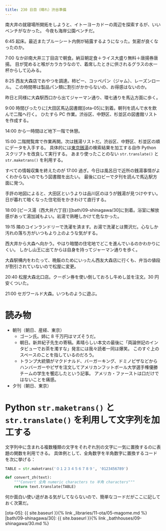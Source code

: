 ```yaml
---
title: 230 日目（晴れ）渋谷準備
---
```


南大井の就寝場所開拓をしようと、イトーヨーカドーの周辺を探索するが、いいベンチがなかった。
今夜も海岸公園ベンチだ。

6:45 起床。最近またブルーシート内側が結露するようになった。気密が良くなったのか。

7:00 なか卯南大井三丁目店で朝食。納豆朝定食＋ライス大盛り無料＋唐揚券唐揚。
目が覚めると喉がカラカラなので、着席したときに供されるグラスの水一杯からして沁みる。

8:25 西友大森店でおやつを調達。柿ピー、コッペパン（ジャム）、レーズンロール。
この時間帯は製品パン類に割引がかからないの、お得感はないのか。

昨日と同様に大森駅西口から出てジャーマン通り、環七通りを馬込方面に歩く。

9:00 時間ぴったりに[大田区馬込図書館][ota-05]に到着。朝刊を読んで水を飲んで二階へ行く。
ひたすら PC 作業。渋谷区、中野区、杉並区の図書館リストを作成する。

14:00 から一時間ほど地下一階で休憩。

15:00 二階閲覧席で作業再開。次は銭湯リストだ。渋谷区、中野区、杉並区の順にデータを入手する。
具体的には[東京銭湯](http://www.1010.or.jp/)の検索結果を加工する自作 Python スクリプトを改良して実行する。
あまり使ったことのない `str.translate()` と `str.maketrans()` を利用する。

すべての情報収集を終えたのが 17:00 過ぎ。今日は風呂日で近所の銭湯事情がよくわからないのでもう図書館を出たい。
最後にロビーで夕刊を読んで馬込駅方面に発つ。

手許の地図によると、大田区というよりは品川区のほうが銭湯が見つけやすい。
日が暮れて暗くなった住宅街をかきわけて直行する。

18:00 [ピース湯（西大井六丁目）][bath/09-shinagawa/30]に到着。浴室に解放感があって湯加減もよい。岩湯で熟睡しかけて危なかった。

19:15 隣のコインランドリーで洗濯を済ます。お湯で洗濯とは贅沢だ。心なしか汚れの落ち方がいつもより上のような気がする。

西大井から大森へ向かう。やはり暗闇の住宅地でどこを進んでいるのかわかりにくい。
しかし山王に出てからは自身を持ってジャーマン通りを歩く。

大森駅構内をわたって、晩飯のためにいったん西友大森店に行くも、弁当の値段が割引されていないので松屋に変更。

20:40 松屋大森北口店。クーポン券を使い倒しておろし牛めし並を注文。30 円安くついた。

21:00 セガワールド大森。いつものように遊ぶ。

# 読み物

* 朝刊（朝日、産経、東京）
  * ゴーン氏。姉に 8 千万円はマズそうだ。
  * 朝日。新井紀子先生の寄稿。素晴らしい本文の最後に「両論併記のインタビューでお茶を濁すな」発言には我々読者一同は爆笑。
    このすぐ上のスペースのことを指しているのだろう。
  * トランプ大統領がマクドナルド、バーガーキング、ドミノピザなどから
    ハンバーガーやピザを注文してアメリカンフットボール大学選手権優勝チームの学生を饗応したという記事。
    アメリカ・ファーストは口だけではないことを痛感。
* 夕刊（朝日、東京）

# Python `str.maketrans()` と `str.translate()` を利用して文字列を加工する

文字列中に含まれる複数種類の文字をそれぞれ別の文字に一気に置換するのに表題の関数を利用できる。
具体例として、全角数字を半角数字に置換するコードを次に挙げる：

```python
TABLE = str.maketrans('０１２３４５６７８９', '0123456789')

def convert_zh(text):
    """Convert 全角 numeric characters to 半角 characters"""
    return text.translate(TABLE)
```

何か面白い使い途がある気がしてならないので、簡単なコードだがここに記しておく次第だ。

[ota-05]: {{ site.baseurl }}{% link _libraries/11-ota/05-magome.md %}
[bath/09-shinagawa/30]: {{ site.baseurl }}{% link _bathhouses/09-shinagawa/30.md %}

